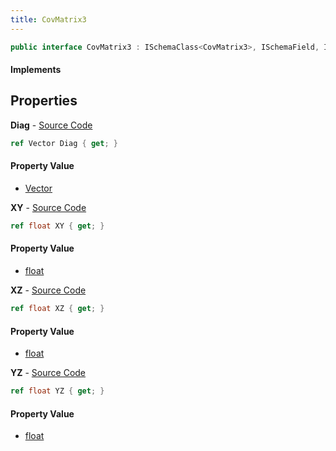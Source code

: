 ```yaml
---
title: CovMatrix3
---
```


```csharp
public interface CovMatrix3 : ISchemaClass<CovMatrix3>, ISchemaField, ISchemaClass, INativeHandle
```

#### Implements

## Properties

**Diag** - [Source Code](https://github.com/swiftly-solution/swiftlys2/blob/main/managed/src/SwiftlyS2.Generated/Schemas/Interfaces/CovMatrix3.cs#L16)

```csharp
ref Vector Diag { get; }
```

#### Property Value

- [Vector](/docs/api/shared/natives/vector)

**XY** - [Source Code](https://github.com/swiftly-solution/swiftlys2/blob/main/managed/src/SwiftlyS2.Generated/Schemas/Interfaces/CovMatrix3.cs#L18)

```csharp
ref float XY { get; }
```

#### Property Value

- [float](https://learn.microsoft.com/dotnet/api/system.single)

**XZ** - [Source Code](https://github.com/swiftly-solution/swiftlys2/blob/main/managed/src/SwiftlyS2.Generated/Schemas/Interfaces/CovMatrix3.cs#L20)

```csharp
ref float XZ { get; }
```

#### Property Value

- [float](https://learn.microsoft.com/dotnet/api/system.single)

**YZ** - [Source Code](https://github.com/swiftly-solution/swiftlys2/blob/main/managed/src/SwiftlyS2.Generated/Schemas/Interfaces/CovMatrix3.cs#L22)

```csharp
ref float YZ { get; }
```

#### Property Value

- [float](https://learn.microsoft.com/dotnet/api/system.single)

